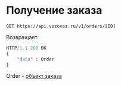 # Получение заказа

`GET https://api.vozovoz.ru/v1/orders/[ID]`

Возвращает:

```js
HTTP/1.1 200 OK
{
    "data" : Order
}
```
Order - [объект заказа](orders_object)

